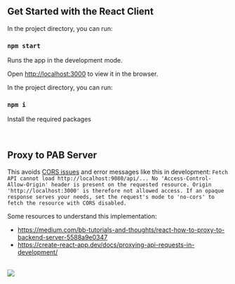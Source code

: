 ## Get Started with the React Client

In the project directory, you can run:

### `npm start`

Runs the app in the development mode.<br  />

Open [http://localhost:3000](http://localhost:3000) to view it in the browser.  

In the project directory, you can run:

### `npm i`

Install the required packages<br  />

<br/>

## Proxy to PAB Server

This avoids  [CORS issues](https://stackoverflow.com/questions/21854516/understanding-ajax-cors-and-security-considerations)  and error messages like this in development:
`Fetch API cannot load http://localhost:9080/api/... No 'Access-Control-Allow-Origin' header is present on the requested resource. Origin 'http://localhost:3000' is therefore not allowed access. If an opaque response serves your needs, set the request's mode to 'no-cors' to fetch the resource with CORS disabled.`

Some resources to understand this implementation:
 - https://medium.com/bb-tutorials-and-thoughts/react-how-to-proxy-to-backend-server-5588a9e0347
 - https://create-react-app.dev/docs/proxying-api-requests-in-development/
<br/>
<img src="https://firebasestorage.googleapis.com/v0/b/image-upload-b568f.appspot.com/o/Screenshot%202021-09-19%20095800.jpg?alt=media&token=0e42e441-87b2-4884-a888-bb1b062d2c3e"> 
